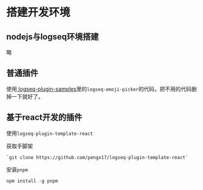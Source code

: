 # 搭建开发环境



## nodejs与logseq环境搭建

略



## 普通插件

使用[ logseq-plugin-samples](https://github.com/logseq/logseq-plugin-samples)里的`logseq-emoji-picker`的代码，把不用的代码删掉一下就好了。



## 基于react开发的插件

使用`logseq-plugin-template-react`

获取手脚架

```
`git clone https://github.com/pengx17/logseq-plugin-template-react`
```

安装`pnpm`

`npm install -g pnpm`

